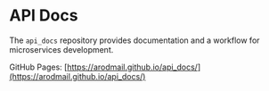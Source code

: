 # API Docs 

The `api_docs` repository provides documentation and a workflow for microservices development. 

GitHub Pages: [https://arodmail.github.io/api_docs/](https://arodmail.github.io/api_docs/)
